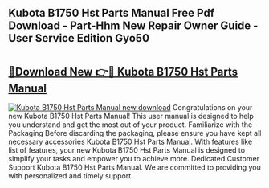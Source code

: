 ## Kubota B1750 Hst Parts Manual Free Pdf Download - Part-Hhm New Repair Owner Guide - User Service Edition Gyo50

# <h2><a href="http://bc89959.oget.top/?id=Kubota+B1750+Hst+Parts+Manual">🔗Download New 👉🔴 Kubota B1750 Hst Parts Manual</a></h2>

[![Kubota B1750 Hst Parts Manual new download](https://i.imgur.com/5g1atiW.png)](http://bc89959.oget.top/?id=Kubota+B1750+Hst+Parts+Manual)
Congratulations on your new Kubota B1750 Hst Parts Manual! This user manual is designed to help you understand and get the most out of your product. Familiarize with the Packaging Before discarding the packaging, please ensure you have kept all necessary accessories Kubota B1750 Hst Parts Manual. With features like list of features, your new Kubota B1750 Hst Parts Manual is designed to simplify your tasks and empower you to achieve more. Dedicated Customer Support Kubota B1750 Hst Parts Manual. We are committed to providing you with personalized and timely support.
